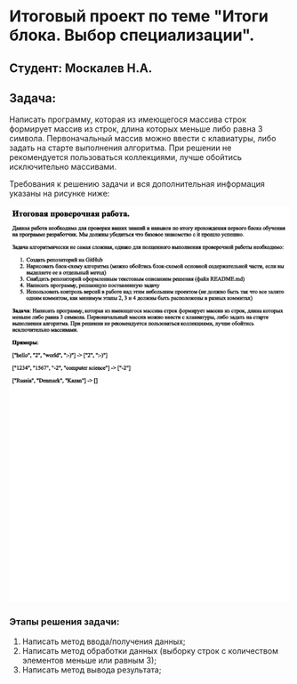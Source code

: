 # Итоговый проект по теме "Итоги блока. Выбор специализации".

## Студент: Москалев Н.А.

## Задача:
Написать программу, которая из имеющегося массива строк формирует массив из строк, длина которых меньше либо равна 3 символа. Первоначальный массив можно ввести с клавиатуры, либо задать на старте выполнения алгоритма. При решении не рекомендуется пользоваться коллекциями, лучше обойтись исключительно массивами.

Требования к решению задачи и вся дополнительная информация указаны на рисунке ниже:

![Задача на итоговый проект](FinalTask.png "картинка с сайта GeekBrains")

### Этапы решения задачи:

1. Написать метод ввода/получения данных;
2. Написать метод обработки данных (выборку строк с количеством элементов меньше или равным 3);
3. Написать метод вывода результата;

